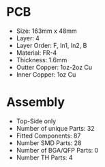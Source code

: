 # PCB

- Size: 163mm x 48mm
- Layer: 4
- Layer Order: F, In1, In2, B
- Material: FR-4
- Thickness: 1.6mm
- Outter Copper: 1oz-2oz Cu
- Inner Copper: 1oz Cu

# Assembly

- Top-Side only
- Number of unique Parts:	32
- Fitted Components:	87
- Number SMD Parts:	28
- Number of BGA/QFP Parts: 0
- Number TH Parts:	4
